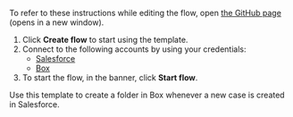 To refer to these instructions while editing the flow, open [the GitHub page](https://github.com/ot4i/app-connect-templates/tree/main/resources/markdown/Create%20a%20folder%20in%20Box%20whenever%20a%20new%20case%20is%20created%20in%20Salesforce_instructions.md) (opens in a new window).

1. Click **Create flow** to start using the template.
2. Connect to the following accounts by using your credentials:
   - [Salesforce](https://www.ibm.com/docs/en/app-connect/saas?topic=apps-salesforce) 
   - [Box](https://www.ibm.com/docs/en/app-connect/saas?topic=apps-box)
3. To start the flow, in the banner, click **Start flow**.

Use this template to create a folder in Box whenever a new case is created in Salesforce.
